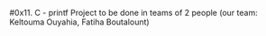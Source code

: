 #0x11. C - printf
Project to be done in teams of 2 people (our team: Keltouma Ouyahia, Fatiha Boutalount)
